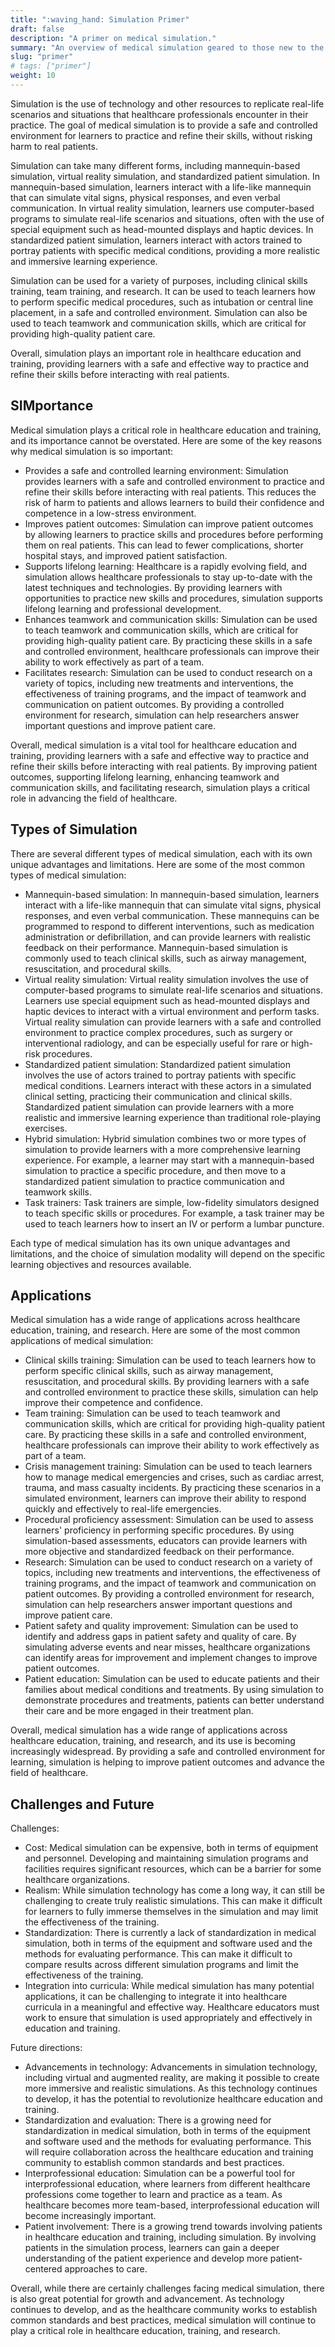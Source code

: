 ```yaml
---
title: ":waving_hand: Simulation Primer"
draft: false
description: "A primer on medical simulation."
summary: "An overview of medical simulation geared to those new to the industry."
slug: "primer"
# tags: ["primer"]
weight: 10
---
```


Simulation is the use of technology and other resources to replicate real-life scenarios and situations that healthcare professionals encounter in their practice. The goal of medical simulation is to provide a safe and controlled environment for learners to practice and refine their skills, without risking harm to real patients.

Simulation can take many different forms, including mannequin-based simulation, virtual reality simulation, and standardized patient simulation. In mannequin-based simulation, learners interact with a life-like mannequin that can simulate vital signs, physical responses, and even verbal communication. In virtual reality simulation, learners use computer-based programs to simulate real-life scenarios and situations, often with the use of special equipment such as head-mounted displays and haptic devices. In standardized patient simulation, learners interact with actors trained to portray patients with specific medical conditions, providing a more realistic and immersive learning experience.

Simulation can be used for a variety of purposes, including clinical skills training, team training, and research. It can be used to teach learners how to perform specific medical procedures, such as intubation or central line placement, in a safe and controlled environment. Simulation can also be used to teach teamwork and communication skills, which are critical for providing high-quality patient care.

Overall, simulation plays an important role in healthcare education and training, providing learners with a safe and effective way to practice and refine their skills before interacting with real patients.

## SIMportance
Medical simulation plays a critical role in healthcare education and training, and its importance cannot be overstated. Here are some of the key reasons why medical simulation is so important:

- Provides a safe and controlled learning environment: Simulation provides learners with a safe and controlled environment to practice and refine their skills before interacting with real patients. This reduces the risk of harm to patients and allows learners to build their confidence and competence in a low-stress environment.
- Improves patient outcomes: Simulation can improve patient outcomes by allowing learners to practice skills and procedures before performing them on real patients. This can lead to fewer complications, shorter hospital stays, and improved patient satisfaction.
- Supports lifelong learning: Healthcare is a rapidly evolving field, and simulation allows healthcare professionals to stay up-to-date with the latest techniques and technologies. By providing learners with opportunities to practice new skills and procedures, simulation supports lifelong learning and professional development.
- Enhances teamwork and communication skills: Simulation can be used to teach teamwork and communication skills, which are critical for providing high-quality patient care. By practicing these skills in a safe and controlled environment, healthcare professionals can improve their ability to work effectively as part of a team.
- Facilitates research: Simulation can be used to conduct research on a variety of topics, including new treatments and interventions, the effectiveness of training programs, and the impact of teamwork and communication on patient outcomes. By providing a controlled environment for research, simulation can help researchers answer important questions and improve patient care.

Overall, medical simulation is a vital tool for healthcare education and training, providing learners with a safe and effective way to practice and refine their skills before interacting with real patients. By improving patient outcomes, supporting lifelong learning, enhancing teamwork and communication skills, and facilitating research, simulation plays a critical role in advancing the field of healthcare.

## Types of Simulation
There are several different types of medical simulation, each with its own unique advantages and limitations. Here are some of the most common types of medical simulation:
- Mannequin-based simulation: In mannequin-based simulation, learners interact with a life-like mannequin that can simulate vital signs, physical responses, and even verbal communication. These mannequins can be programmed to respond to different interventions, such as medication administration or defibrillation, and can provide learners with realistic feedback on their performance. Mannequin-based simulation is commonly used to teach clinical skills, such as airway management, resuscitation, and procedural skills.
- Virtual reality simulation: Virtual reality simulation involves the use of computer-based programs to simulate real-life scenarios and situations. Learners use special equipment such as head-mounted displays and haptic devices to interact with a virtual environment and perform tasks. Virtual reality simulation can provide learners with a safe and controlled environment to practice complex procedures, such as surgery or interventional radiology, and can be especially useful for rare or high-risk procedures.
- Standardized patient simulation: Standardized patient simulation involves the use of actors trained to portray patients with specific medical conditions. Learners interact with these actors in a simulated clinical setting, practicing their communication and clinical skills. Standardized patient simulation can provide learners with a more realistic and immersive learning experience than traditional role-playing exercises.
- Hybrid simulation: Hybrid simulation combines two or more types of simulation to provide learners with a more comprehensive learning experience. For example, a learner may start with a mannequin-based simulation to practice a specific procedure, and then move to a standardized patient simulation to practice communication and teamwork skills.
- Task trainers: Task trainers are simple, low-fidelity simulators designed to teach specific skills or procedures. For example, a task trainer may be used to teach learners how to insert an IV or perform a lumbar puncture.

Each type of medical simulation has its own unique advantages and limitations, and the choice of simulation modality will depend on the specific learning objectives and resources available.

## Applications
Medical simulation has a wide range of applications across healthcare education, training, and research. Here are some of the most common applications of medical simulation:

- Clinical skills training: Simulation can be used to teach learners how to perform specific clinical skills, such as airway management, resuscitation, and procedural skills. By providing learners with a safe and controlled environment to practice these skills, simulation can help improve their competence and confidence.
- Team training: Simulation can be used to teach teamwork and communication skills, which are critical for providing high-quality patient care. By practicing these skills in a safe and controlled environment, healthcare professionals can improve their ability to work effectively as part of a team.
- Crisis management training: Simulation can be used to teach learners how to manage medical emergencies and crises, such as cardiac arrest, trauma, and mass casualty incidents. By practicing these scenarios in a simulated environment, learners can improve their ability to respond quickly and effectively to real-life emergencies.
- Procedural proficiency assessment: Simulation can be used to assess learners' proficiency in performing specific procedures. By using simulation-based assessments, educators can provide learners with more objective and standardized feedback on their performance.
- Research: Simulation can be used to conduct research on a variety of topics, including new treatments and interventions, the effectiveness of training programs, and the impact of teamwork and communication on patient outcomes. By providing a controlled environment for research, simulation can help researchers answer important questions and improve patient care.
- Patient safety and quality improvement: Simulation can be used to identify and address gaps in patient safety and quality of care. By simulating adverse events and near misses, healthcare organizations can identify areas for improvement and implement changes to improve patient outcomes.
- Patient education: Simulation can be used to educate patients and their families about medical conditions and treatments. By using simulation to demonstrate procedures and treatments, patients can better understand their care and be more engaged in their treatment plan.

Overall, medical simulation has a wide range of applications across healthcare education, training, and research, and its use is becoming increasingly widespread. By providing a safe and controlled environment for learning, simulation is helping to improve patient outcomes and advance the field of healthcare.

## Challenges and Future

Challenges:

- Cost: Medical simulation can be expensive, both in terms of equipment and personnel. Developing and maintaining simulation programs and facilities requires significant resources, which can be a barrier for some healthcare organizations.
- Realism: While simulation technology has come a long way, it can still be challenging to create truly realistic simulations. This can make it difficult for learners to fully immerse themselves in the simulation and may limit the effectiveness of the training.
- Standardization: There is currently a lack of standardization in medical simulation, both in terms of the equipment and software used and the methods for evaluating performance. This can make it difficult to compare results across different simulation programs and limit the effectiveness of the training.
- Integration into curricula: While medical simulation has many potential applications, it can be challenging to integrate it into healthcare curricula in a meaningful and effective way. Healthcare educators must work to ensure that simulation is used appropriately and effectively in education and training.

Future directions:

- Advancements in technology: Advancements in simulation technology, including virtual and augmented reality, are making it possible to create more immersive and realistic simulations. As this technology continues to develop, it has the potential to revolutionize healthcare education and training.
- Standardization and evaluation: There is a growing need for standardization in medical simulation, both in terms of the equipment and software used and the methods for evaluating performance. This will require collaboration across the healthcare education and training community to establish common standards and best practices.
- Interprofessional education: Simulation can be a powerful tool for interprofessional education, where learners from different healthcare professions come together to learn and practice as a team. As healthcare becomes more team-based, interprofessional education will become increasingly important.
- Patient involvement: There is a growing trend towards involving patients in healthcare education and training, including simulation. By involving patients in the simulation process, learners can gain a deeper understanding of the patient experience and develop more patient-centered approaches to care.

Overall, while there are certainly challenges facing medical simulation, there is also great potential for growth and advancement. As technology continues to develop, and as the healthcare community works to establish common standards and best practices, medical simulation will continue to play a critical role in healthcare education, training, and research.